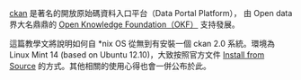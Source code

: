 [ckan](http://ckan.org/) 是著名的開放原始碼資料入口平台（Data Portal Platform）， 由 Open data 界大名鼎鼎的 [Open Knowledge Foundation（OKF）](http://www.okfn.org/) 支持發展。

這篇教學文將說明如何自 \*nix OS 從無到有安裝一個 ckan 2.0 系統。環境為 Linux Mint 14 (based on Ubuntu 12.10)，大致按照官方文件 [Install from Source](http://docs.ckan.org/en/ckan-2.0/install-from-source.html) 的方式。其他相關的使用心得也會一併公布於此。

